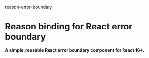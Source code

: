 reason-error-boundary

# Reason binding for React error boundary

**A simple, reusable React error boundary component for React 16+.**
